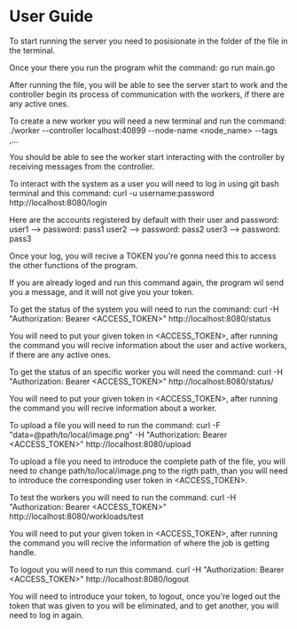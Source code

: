 User Guide
==========

To start running the server you need to posisionate in the folder of the file in the terminal.

Once your there you run the program whit the command:
go run main.go

After running the file, you will be able to see the server start to work and the controller begin its process of communication with the workers, if there are any active ones.

To create a new worker you will need a new terminal and run the command:
./worker --controller localhost:40899 --node-name <node_name> --tags <tag1>,<tag2>...

You should be able to see the worker start interacting with the controller by receiving messages from the controller.

To interact with the system as a user you will need to log in using git bash terminal and this command:
curl -u username:password http://localhost:8080/login 

Here are the accounts registered by default with their user and password:
user1 --> password: pass1
user2 --> password: pass2
user3 --> password: pass3

Once your log, you will recive a TOKEN you're gonna need this to access the other functions of the program. 

If you are already loged and run this command again, the program wil send you a message, and it will not give you your token.

To get the status of the system you will need to run the command:
curl -H "Authorization: Bearer <ACCESS_TOKEN>" http://localhost:8080/status 

You will need to put your given token in <ACCESS_TOKEN>, after running the command you will recive information about the user and active workers, if there are any active ones.

To get the status of an specific worker you will need the command:
curl -H "Authorization: Bearer <ACCESS_TOKEN>" http://localhost:8080/status/<worker>

You will need to put your given token in <ACCESS_TOKEN>, after running the command you will recive information about a worker.

To upload a file you will need to run the command:
curl -F "data=@path/to/local/image.png" -H "Authorization: Bearer <ACCESS_TOKEN>" http://localhost:8080/upload 

To upload a file you need to introduce the complete path of the file, you will need to change path/to/local/image.png to the rigth path, than you will need to introduce the corresponding user token in <ACCESS_TOKEN>.

To test the workers you will need to run the command:
curl -H "Authorization: Bearer <ACCESS_TOKEN>" http://localhost:8080/workloads/test

You will need to put your given token in <ACCESS_TOKEN>, after running the command you will recive the information of where the job is getting handle. 

To logout you will need to run this command.
curl -H "Authorization: Bearer <ACCESS_TOKEN>" http://localhost:8080/logout 

You will need to introduce your token, to logout, once you're loged out the token that was given to you will be eliminated, and to get another, you will need to log in again.
